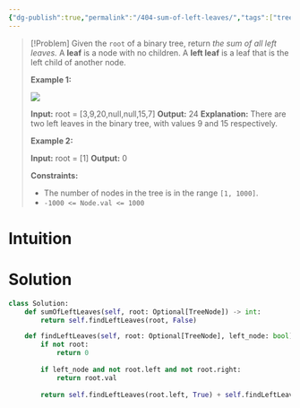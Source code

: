 ```yaml
---
{"dg-publish":true,"permalink":"/404-sum-of-left-leaves/","tags":["tree","dfs","binaryTree"]}
---
```


>[!Problem]
>Given the `root` of a binary tree, return _the sum of all left leaves._
> A **leaf** is a node with no children. A **left leaf** is a leaf that is the left child of another node.
> 
> **Example 1:**
> 
> ![](https://assets.leetcode.com/uploads/2021/04/08/leftsum-tree.jpg)
> 
> **Input:** root = [3,9,20,null,null,15,7]
> **Output:** 24
> **Explanation:** There are two left leaves in the binary tree, with values 9 and 15 respectively.
> 
> **Example 2:**
> 
> **Input:** root = [1]
> **Output:** 0
> 
> **Constraints:**
> 
> - The number of nodes in the tree is in the range `[1, 1000]`.
> - `-1000 <= Node.val <= 1000`

# Intuition

# Solution
```python
class Solution:
    def sumOfLeftLeaves(self, root: Optional[TreeNode]) -> int:
        return self.findLeftLeaves(root, False)

    def findLeftLeaves(self, root: Optional[TreeNode], left_node: bool) -> int:
        if not root:
            return 0
        
        if left_node and not root.left and not root.right:
            return root.val
        
        return self.findLeftLeaves(root.left, True) + self.findLeftLeaves(root.right, False)
```
